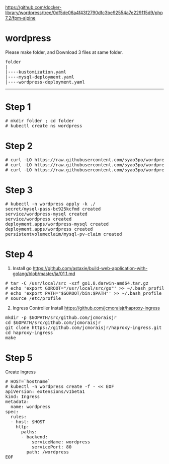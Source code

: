 https://github.com/docker-library/wordpress/tree/0df5de06a4f43f2790dfc3be92554a7e229115d9/php7.2/fpm-alpine

# wordpress

Please make folder, and Download 3 files at same folder.
<pre>
folder
|
|----kustomization.yaml
|----mysql-deployment.yaml
|----wordpress-deployment.yaml
</pre>
---------

# Step 1
<pre>
# mkdir folder ; cd folder
# kubectl create ns wordpress
</pre>

# Step 2
<pre>
# curl -LO https://raw.githubusercontent.com/syao3po/wordpress/master/kustomization.yaml
# curl -LO https://raw.githubusercontent.com/syao3po/wordpress/master/mysql-deployment.yaml
# curl -LO https://raw.githubusercontent.com/syao3po/wordpress/master/wordpress-deployment.yaml
</pre>
# Step 3
<pre>
# kubectl -n wordpress apply -k ./
secret/mysql-pass-bc925kcfmd created
service/wordpress-mysql created
service/wordpress created
deployment.apps/wordpress-mysql created
deployment.apps/wordpress created
persistentvolumeclaim/mysql-pv-claim created
</pre>

# Step 4
1) Install go
https://github.com/astaxie/build-web-application-with-golang/blob/master/ja/01.1.md

<pre>
# tar -C /usr/local/src -xzf go1.8.darwin-amd64.tar.gz
# echo 'export GOROOT="/usr/local/src/go"' >> ~/.bash_profile
# echo 'export PATH="$GOROOT/bin:$PATH"' >> ~/.bash_profile
# source /etc/profile
</pre>
2) Ingress Controller Install
https://github.com/jcmoraisjr/haproxy-ingress
<pre>
mkdir -p $GOPATH/src/github.com/jcmoraisjr
cd $GOPATH/src/github.com/jcmoraisjr
git clone https://github.com/jcmoraisjr/haproxy-ingress.git
cd haproxy-ingress
make
</pre>

# Step 5

Create Ingress

<pre>
# HOST=`hostname`
# kubectl -n wordpress create -f - << EOF
apiVersion: extensions/v1beta1
kind: Ingress
metadata:
  name: wordpress
spec:
  rules:
  - host: $HOST
    http:
      paths:
      - backend:
          serviceName: wordpress
          servicePort: 80
        path: /wordpress
EOF
</pre>


